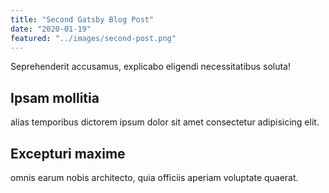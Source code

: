 ```yaml
---
title: "Second Gatsby Blog Post"
date: "2020-01-19"
featured: "../images/second-post.png"
---
```

Seprehenderit accusamus, explicabo eligendi necessitatibus soluta! 

## Ipsam mollitia

alias temporibus dictorem ipsum dolor sit amet consectetur adipisicing elit. 

## Excepturi maxime 

omnis earum nobis architecto, quia officiis aperiam voluptate quaerat.